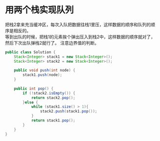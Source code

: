 # 用两个栈实现队列


把栈2拿来充当缓冲区，每次入队把数据往栈1里压，这样数据的顺序和队列的顺序是相反的。  
等到出队的时候，把栈1的元素挨个弹出压入到栈2中，这样数据的顺序就对了，然后下次出队弹栈2就行了。
注意边界值的判断。

``` Java
public class Solution {
    Stack<Integer> stack1 = new Stack<Integer>();
    Stack<Integer> stack2 = new Stack<Integer>();
    
    public void push(int node) {
        stack1.push(node);
    }
    
    public int pop() {
    	if (!stack2.isEmpty()) {
            return stack2.pop();
        }else {
            while (stack1.size() > 1){
                stack2.push(stack1.pop());
            }
            return stack1.pop();
        }
    }
}
```
